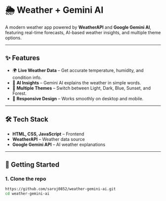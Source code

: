 # 🌦 Weather + Gemini AI

A modern weather app powered by **WeatherAPI** and **Google Gemini AI**, featuring real-time forecasts, AI-based weather insights, and multiple theme options.

---

## ✨ Features
- 🌍 **Live Weather Data** – Get accurate temperature, humidity, and condition info.  
- 🤖 **AI Insights** – Gemini AI explains the weather in simple words.  
- 🎨 **Multiple Themes** – Switch between Light, Dark, Blue, Sunset, and Forest.  
- 📱 **Responsive Design** – Works smoothly on desktop and mobile.  

---

## 🛠️ Tech Stack
- **HTML, CSS, JavaScript** – Frontend  
- **WeatherAPI** – Weather data source  
- **Google Gemini API** – AI weather explanations  

---

## 🚀 Getting Started

### 1. Clone the repo
```bash
https://github.com/saroj0852/weather-gemini-ai.git
cd weather-gemini-ai
